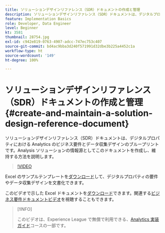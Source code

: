 ```yaml
---
title: ソリューションデザインリファレンス（SDR）ドキュメントの作成と管理
description: ソリューションデザインリファレンス（SDR）ドキュメントは、デジタルプロパティにおける Analytics のビジネス要件とデータ収集デザインのブループリントです。Analysis ソリューションの情報源としてこのドキュメントを作成し、維持する方法を説明します。
feature: Implementation Basics
role: Developer, Data Engineer
level: Beginner
kt: 3581
thumbnail: 28754.jpg
exl-id: c942e819-0763-4907-adcc-747ec753c407
source-git-commit: bd4ac9bba3d240f571991d32dbe3b225a4452c1a
workflow-type: ht
source-wordcount: '149'
ht-degree: 100%

---
```


# ソリューションデザインリファレンス（SDR）ドキュメントの作成と管理{#create-and-maintain-a-solution-design-reference-document}

ソリューションデザインリファレンス（SDR）ドキュメントは、デジタルプロパティにおける Analytics のビジネス要件とデータ収集デザインのブループリントです。Analysis ソリューションの情報源としてこのドキュメントを作成し、維持する方法を説明します。

>[!VIDEO](https://video.tv.adobe.com/v/28754/?quality=12)

Excel のサンプルテンプレートを[ダウンロード](assets/aa-implementation-playbook.xlsx)して、デジタルプロパティの要件やデータ収集デザインを文書化できます。

このビデオで示した Excel ドキュメントを[ダウンロード](assets/geometrixx-clothiers-brd-sdr.xlsx)できます。関連する[ビジネス要件ドキュメントビデオ](creating-a-business-requirements-document.md)を視聴することもできます。

>[!INFO]
>
> このビデオは、Experience League で無償で利用できる、[Analytics 実装ガイド](https://experienceleague.adobe.com/?recommended=Analytics-D-1-2019.1)コースの一部です。
